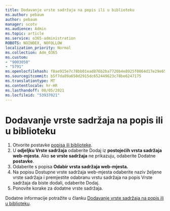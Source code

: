 ```yaml
---
title: Dodavanje vrste sadržaja na popis ili u biblioteku
ms.author: pebaum
author: pebaum
manager: scotv
ms.audience: Admin
ms.topic: article
ms.service: o365-administration
ROBOTS: NOINDEX, NOFOLLOW
localization_priority: Normal
ms.collection: Adm_O365
ms.custom:
- "9003050"
- "5791"
ms.openlocfilehash: f8ae915e7c78bb01ead876b2ba7720b4e8925f0864d17e29e65a3f664a79dda1
ms.sourcegitcommit: b5f7da89a650d2915dc652449623c78be6247175
ms.translationtype: MT
ms.contentlocale: hr-HR
ms.lasthandoff: 08/05/2021
ms.locfileid: "53937021"
---
```

# <a name="add-a-content-type-to-a-list-or-library"></a>Dodavanje vrste sadržaja na popis ili u biblioteku

1. Otvorite postavke  [popisa ili biblioteke](https://support.microsoft.com/en-us/office/edit-list-settings-in-sharepoint-online-4d35793b-246e-42a3-990c-563a83795b7f).
2. U  **odjeljku Vrste sadržaja** odaberite Dodaj iz  **postojećih vrsta sadržaja web-mjesta**. Ako  **se vrste sadržaja**  ne prikazuju, odaberite Dodatne  **postavke**.
3. Odaberite s popisa **Odabir vrsta sadržaja web-mjesta.**
4. Na popisu Dostupne vrste sadržaja web-mjesta odaberite naziv željene vrste sadržaja i premjestite odabranu vrstu sadržaja na popis Vrste sadržaja da biste dodali, odaberite Dodaj.
5. Ponovite korake za dodatne vrste sadržaja.

Dodatne informacije potražite u članku  [Dodavanje vrste sadržaja na popis ili u biblioteku](https://support.microsoft.com/en-us/office/add-a-content-type-to-a-list-or-library-917366ae-f7a2-47ad-87a5-9689a1884e60).